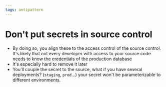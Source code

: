 ```yaml
---
tags: antipattern
---
```


# Don't put secrets in source control
* By doing so, you align these to the access control of the source control. It's likely that not every developer with access to your source code needs to know the credentials of the production database
* It's especially hard to remove it later
* You'll couple the secret to the source, what if you have several deployments? (`staging`, `prod`...) your secret won't be parameterizable to different environments.
